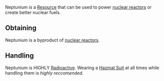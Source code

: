Neptunium is a [Resource](https://github.com/Slimefun/Slimefun4/wiki/Resources) that can be used to power [nuclear reactors](https://github.com/Slimefun/Slimefun4/wiki/Electric-Machines) or create better nuclear fuels.

## Obtaining
Neptunium is a byproduct of [nuclear reactors](https://github.com/Slimefun/Slimefun4/wiki/Electric-Machines).

## Handling
Neptunium is HIGHLY [Radioactive](https://github.com/Slimefun/Slimefun4/wiki/Radiation). Wearing a [Hazmat Suit](https://github.com/Slimefun/Slimefun4/wiki/Hazmat-Suit) at all times while handling them is *highly reccomended*. 
